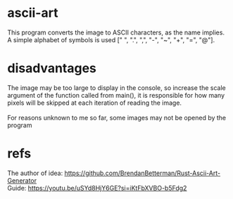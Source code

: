 # ascii-art
This program converts the image to ASCII characters, as the name implies. A simple alphabet of symbols is used [" ", ".", ",", "-", "~", "+", "=", "@"].

# disadvantages
The image may be too large to display in the console, so increase the scale argument of the function called from main(), it is responsible for how many pixels will be skipped at each iteration of reading the image.<br /><br />
For reasons unknown to me so far, some images may not be opened by the program

# refs
The author of idea: https://github.com/BrendanBetterman/Rust-Ascii-Art-Generator<br />
Guide: https://youtu.be/uSYd8HjY6GE?si=iKtFbXVBO-b5Fdg2

